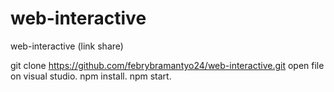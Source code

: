 # web-interactive
web-interactive (link share)


git clone https://github.com/febrybramantyo24/web-interactive.git
open file on visual studio.
npm install.
npm start.

